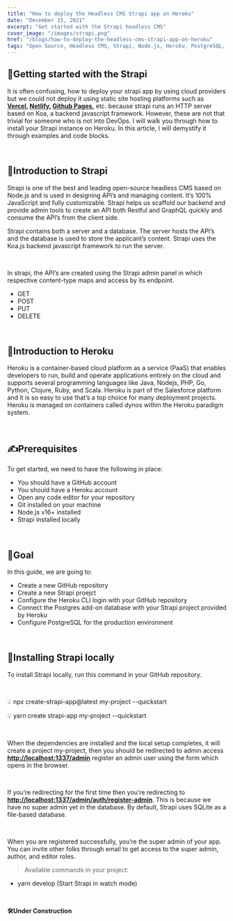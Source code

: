 ```yaml
---
title: "How to deploy the Headless CMS Strapi app on Heroku"
date: "December 15, 2021"
excerpt: "Get started with the Strapi headless CMS"
cover_image: "/images/strapi.png"
href: "/blogs/how-to-deploy-the-headless-cms-strapi-app-on-heroku"
tags: "Open Source, Headless CMS, Strapi, Node.js, Heroku, PostgreSQL, Community"
---
```


## **🚀Getting started with the Strapi**

It is often confusing, how to deploy your strapi app by using cloud providers but we could not deploy it using static site hosting platforms such as **[Vercel](http://vercel.com), [Netlify](http://netlify.com), [Github Pages](https://www.notion.so/How-to-deploy-the-Headless-CMS-Strapi-app-on-Heroku-7f40b8f2d8414f3f81e8a0caccf9c1f1),** etc. because strapi runs an HTTP server based on Koa, a backend javascript framework. However, these are not that trivial for someone who is not into DevOps. I will walk you through how to install your Strapi instance on Heroku. In this article, I will demystify it through examples and code blocks.

&nbsp;
&nbsp;

## **🤩Introduction to Strapi**

Strapi is one of the best and leading open-source headless CMS based on Node.js and is used in designing API’s and managing content. It’s 100% JavaScript and fully customizable. Strapi helps us scaffold our backend and provide admin tools to create an API both Restful and GraphQL quickly and consume the API’s from the client side.

Strapi contains both a server and a database. The server hosts the API’s and the database is used to store the applicant’s content. Strapi uses the Koa.js backend javascript framework to run the server.

&nbsp;
&nbsp;

In strapi, the API’s are created using the Strapi admin panel in which respective content-type maps and access by its endpoint.

- GET
- POST
- PUT
- DELETE

&nbsp;
&nbsp;

## **🫣Introduction to Heroku**

Heroku is a container-based cloud platform as a service (PaaS) that enables developers to run, build and operate applications entirely on the cloud and supports several programming languages like Java, Nodejs, PHP, Go, Python, Clojure, Ruby, and Scala. Heroku is part of the Salesforce platform and it is so easy to use that’s a top choice for many deployment projects. Heroku is managed on containers called dynos within the Heroku paradigm system.

&nbsp;
&nbsp;

## **✍️Prerequisites**

To get started, we need to have the following in place:

- You should have a GitHub account
- You should have a Heroku account
- Open any code editor for your repository
- Git installed on your machine
- Node.js v16+ installed
- Strapi installed locally

&nbsp;
&nbsp;

## **🎯Goal**

In this guide, we are going to:

- Create a new GitHub repository
- Create a new Strapi proejct
- Configure the Heroku CLI login with your GitHub repository
- Connect the Postgres add-on database with your Strapi project provided by Heroku
- Configure PostgreSQL for the production environment

&nbsp;
&nbsp;

## **📝Installing Strapi locally**

To install Strapi locally, run this command in your GitHub repository.

&nbsp;

💡 npx create-strapi-app@latest my-project --quickstart

💡 yarn create strapi-app my-project --quickstart

&nbsp;

When the dependencies are installed and the local setup completes, it will create a project my-project, then you should be redirected to admin access [**http://localhost:1337/admin**](http://localhost:1337/admin) register an admin user using the form which opens in the browser.

&nbsp;

If you’re redirecting for the first time then you’re redirecting to [**http://localhost:1337/admin/auth/register-admin**](http://localhost:1337/admin/auth/register-admin). This is because we have no super admin yet in the database. By default, Strapi uses SQLite as a file-based database.

&nbsp;

When you are registered successfully, you’re the super admin of your app. You can invite other folks through email to get access to the super admin, author, and editor roles.

> Available commands in your project:

- yarn develop (Start Strapi in watch mode)

&nbsp;
&nbsp;

**🛠️Under Construction**

